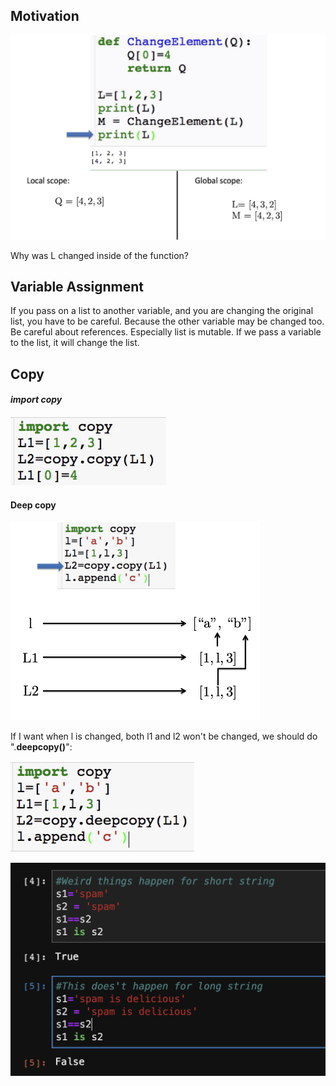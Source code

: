 ## Motivation 

![image-20190925131706210](1.08.06_Variable.assets/image-20190925131706210.png)

Why was L changed inside of the function?

## Variable Assignment

If you pass on a list to another variable, and you are changing the original list, you have to be careful. Because the other variable may be changed too. Be careful about references. Especially list is mutable. If we pass a variable to the list, it will change the list.

## Copy 

#### ***import copy***

<img src="1.08.06_Variable.assets/image-20190925132534672.png" alt="image-20190925132534672" style="zoom:50%;" />

#### Deep copy

<img src="1.08.06_Variable.assets/image-20190925132632865.png" alt="image-20190925132632865" style="zoom:50%;" />

If I want when l is changed, both l1 and l2 won't be changed, we should do ".**deepcopy()**":

<img src="1.08.06_Variable.assets/image-20190925132711972.png" alt="image-20190925132711972" style="zoom:50%;" />

![image-20190925142241188](1.08.06_Variable.assets/image-20190925142241188.png)

